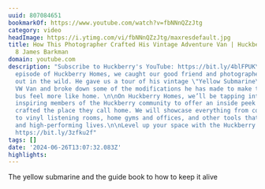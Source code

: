 ```yaml
---
uuid: 807084651
bookmarkOf: https://www.youtube.com/watch?v=fbNNnQZzJtg
category: video
headImage: https://i.ytimg.com/vi/fbNNnQZzJtg/maxresdefault.jpg
title: How This Photographer Crafted His Vintage Adventure Van | Huckberry Homes Ep.
  8 James Barkman
domain: youtube.com
description: "Subscribe to Huckberry's YouTube: https://bit.ly/4blFPUK\n\nOn this
  episode of Huckberry Homes, we caught our good friend and photographer James Barkman
  out in the wild. He gave us a tour of his vintage \"Yellow Submarine\" inspired
  VW Van and broke down some of the modifications he has made to make this adventure
  bus feel more like home. \n\nOn Huckberry Homes, we’ll be tapping into the most
  inspiring members of the Huckberry community to offer an inside peek into how they’ve
  crafted the place they call home. We will showcase everything from cold plunges
  to vinyl listening rooms, home gyms and offices, and other tools that inspire creativity
  and high-performing lives.\n\nLevel up your space with the Huckberry Home Shop:
  https://bit.ly/3zfku2f"
tags: []
date: '2024-06-26T13:07:32.083Z'
highlights:
---
```


The yellow submarine and the guide book to how to keep it alive

